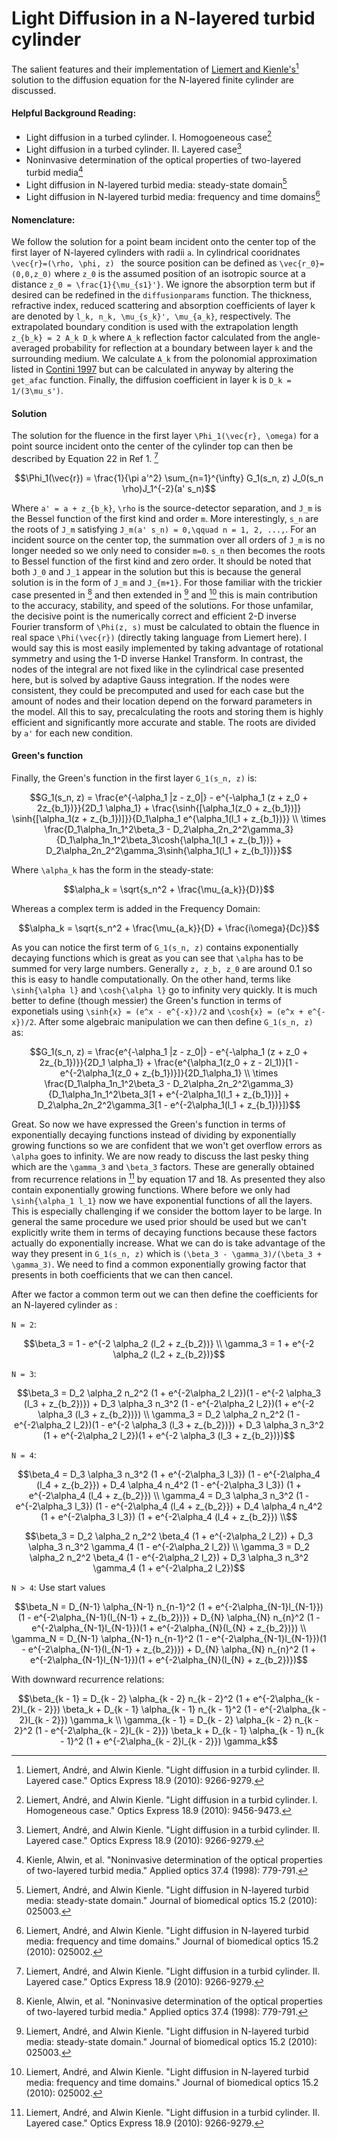 # Light Diffusion in a N-layered turbid cylinder

The salient features and their implementation of [Liemert and Kienle's](https://www.osapublishing.org/oe/fulltext.cfm?uri=oe-18-9-9266&id=198273)[^1] solution to the diffusion equation for the N-layered finite cylinder are discussed. 


#### Helpful Background Reading:
- Light diffusion in a turbed cylinder. I. Homogoeneous case[^2]
- Light diffusion in a turbed cylinder. II. Layered case[^1]
- Noninvasive determination of the optical properties of two-layered turbid media[^3]
- Light diffusion in N-layered turbid media: steady-state domain[^4]
- Light diffusion in N-layered turbid media: frequency and time domains[^5]


#### Nomenclature:
We follow the solution for a point beam incident onto the center top of the first layer of N-layered cylinders with radii ``a``. In cylindrical cooridnates ``\vec{r}=(\rho, \phi, z) `` the source position can be defined as ``\vec{r_0}=(0,0,z_0)`` where ``z_0`` is the assumed position of an isotropic source at a distance ``z_0 = \frac{1}{\mu_{s1}'}``. We ignore the absorption term but if desired can be redefined in the `diffusionparams` function. The thickness, refractive index, reduced scattering and absorption coefficients of layer k are denoted by ``l_k, n_k, \mu_{s_k}', \mu_{a_k}``, respectively. The extrapolated boundary condition is used with the extrapolation length ``z_{b_k} = 2 A_k D_k`` where ``A_k`` reflection factor calculated from the angle-averaged probability for reflection at a boundary between layer ``k`` and the surrounding medium. We calculate ``A_k`` from the polonomial approximation listed in [Contini 1997](https://www.osapublishing.org/ao/abstract.cfm?uri=ao-36-19-4587) but can be calculated in anyway by altering the `get_afac` function. Finally, the diffusion coefficient in layer k is ``D_k = 1/(3\mu_s')``.

#### Solution
The solution for the fluence in the first layer ``\Phi_1(\vec{r}, \omega)`` for a point source incident onto the center of the cylinder top can then be described by Equation 22 in Ref 1. [^1]

```math
\Phi_1(\vec{r}) = \frac{1}{\pi a'^2} \sum_{n=1}^{\infty} G_1(s_n, z) J_0(s_n \rho)J_1^{-2}(a' s_n)
```

Where ``a' = a + z_{b_k}``, ``\rho`` is the source-detector separation, and ``J_m`` is the Bessel function of the first kind and order ``m``. More interestingly, ``s_n`` are the roots of ``J_m`` satisfying ``J_m(a' s_n) = 0,\qquad n = 1, 2, ...,``. For an incident source on the center top, the summation over all orders of ``J_m`` is no longer needed so we only need to consider ``m=0``. ``s_n`` then becomes the roots to Bessel function of the first kind and zero order. It should be noted that both ``J_0`` and ``J_1`` appear in the solution but this is because the general solution is in the form of ``J_m`` and ``J_{m+1}``. For those familiar with the trickier case presented in [^3] and then extended in [^4] and [^5] this is main contribution to the accuracy, stability, and speed of the solutions. For those unfamilar, the decisive point is the numerically correct and efficient 2-D inverse Fourier transform of ``\Phi(z, s)`` must be calculated to obtain the fluence in real space ``\Phi(\vec{r})`` (directly taking language from Liemert here). I would say this is most easily implemented by taking advantage of rotational symmetry and using the 1-D inverse Hankel Transform. In contrast, the nodes of the integral are not fixed like in the cylindrical case presented here, but is solved by adaptive Gauss integration. If the nodes were consistent, they could be precomputed and used for each case but the amount of nodes and their location depend on the forward parameters in the model. All this to say, precalculating the roots and storing them is highly efficient and significantly more accurate and stable. The roots are divided by ``a'`` for each new condition.

#### Green's function
Finally, the Green's function in the first layer ``G_1(s_n, z)`` is:
```math
G_1(s_n, z) = \frac{e^{-\alpha_1 |z - z_0|} - e^{-\alpha_1 (z + z_0 + 2z_{b_1})}}{2D_1 \alpha_1} + \frac{\sinh{[\alpha_1(z_0 + z_{b_1})]} \sinh{[\alpha_1(z + z_{b_1})]}}{D_1\alpha_1 e^{\alpha_1(l_1 + z_{b_1})}} \\
\times \frac{D_1\alpha_1n_1^2\beta_3 - D_2\alpha_2n_2^2\gamma_3}{D_1\alpha_1n_1^2\beta_3\cosh{\alpha_1(l_1 + z_{b_1})} + D_2\alpha_2n_2^2\gamma_3\sinh{\alpha_1(l_1 + z_{b_1})}}
```

Where ``\alpha_k`` has the form in the steady-state:
```math
\alpha_k = \sqrt{s_n^2 + \frac{\mu_{a_k}}{D}}
```
Whereas a complex term is added in the Frequency Domain:
```math
\alpha_k = \sqrt{s_n^2 + \frac{\mu_{a_k}}{D} + \frac{i\omega}{Dc}}
```
As you can notice the first term of ``G_1(s_n, z)`` contains exponentially decaying functions which is great as you can see that ``\alpha`` has to be summed for very large numbers. Generally ``z, z_b, z_0`` are around 0.1 so this is easy to handle computationally. On the other hand, terms like ``\sinh{\alpha l}`` and ``\cosh{\alpha l}`` go to infinity very quickly. It is much better to define (though messier) the Green's function in terms of exponetials using ``\sinh{x} = (e^x - e^{-x})/2`` and ``\cosh{x} = (e^x + e^{-x})/2``. After some algebraic manipulation we can then define ``G_1(s_n, z)`` as:
```math
G_1(s_n, z) = \frac{e^{-\alpha_1 |z - z_0|} - e^{-\alpha_1 (z + z_0 + 2z_{b_1})}}{2D_1 \alpha_1} + \frac{e^{\alpha_1(z_0 + z - 2l_1)}[1 - e^{-2\alpha_1(z_0 + z_{b_1})}]}{2D_1\alpha_1} \\
\times \frac{D_1\alpha_1n_1^2\beta_3 - D_2\alpha_2n_2^2\gamma_3}{D_1\alpha_1n_1^2\beta_3[1 + e^{-2\alpha_1(l_1 + z_{b_1})}] + D_2\alpha_2n_2^2\gamma_3[1 - e^{-2\alpha_1(l_1 + z_{b_1})}]}
```
Great. So now we have expressed the Green's function in terms of exponentially decaying functions instead of dividing by exponentially growing functions so we are confident that we won't get overflow errors as ``\alpha`` goes to infinity. We are now ready to discuss the last pesky thing which are the ``\gamma_3`` and ``\beta_3`` factors. These are generally obtained from recurrence relations in [^1] by equation 17 and 18. As presented they also contain exponentially growing functions. Where before we only had ``\sinh{\alpha_1 l_1}`` now we have exponential functions of all the layers. This is especially challenging if we consider the bottom layer to be large. In general the same procedure we used prior should be used but we can't explicitly write them in terms of decaying functions because these factors actually do exponentially increase. What we can do is take advantage of the way they present in ``G_1(s_n, z)`` which is ``(\beta_3 - \gamma_3)/(\beta_3 + \gamma_3)``. We need to find a common exponentially growing factor that presents in both coefficients that we can then cancel.

After we factor a common term out we can then define the coefficients for an N-layered cylinder as :

``N = 2``:
```math
\beta_3 = 1 - e^{-2 \alpha_2 (l_2 + z_{b_2})} \\
\gamma_3 = 1 + e^{-2 \alpha_2 (l_2 + z_{b_2})}
```

``N = 3``:
```math
\beta_3 = D_2 \alpha_2 n_2^2 (1 + e^{-2\alpha_2 l_2})(1 - e^{-2 \alpha_3 (l_3 + z_{b_2})}) + D_3 \alpha_3 n_3^2 (1 - e^{-2\alpha_2 l_2})(1 + e^{-2 \alpha_3 (l_3 + z_{b_2})}) \\
\gamma_3 = D_2 \alpha_2 n_2^2 (1 - e^{-2\alpha_2 l_2})(1 - e^{-2 \alpha_3 (l_3 + z_{b_2})}) + D_3 \alpha_3 n_3^2 (1 + e^{-2\alpha_2 l_2})(1 + e^{-2 \alpha_3 (l_3 + z_{b_2})})
```

``N = 4``:
```math
\beta_4 = D_3 \alpha_3 n_3^2 (1 + e^{-2\alpha_3 l_3}) (1 - e^{-2\alpha_4 (l_4 + z_{b_2}}) + D_4 \alpha_4 n_4^2 (1 - e^{-2\alpha_3 l_3}) (1 + e^{-2\alpha_4 (l_4 + z_{b_2}}) \\
\gamma_4 = D_3 \alpha_3 n_3^2 (1 - e^{-2\alpha_3 l_3}) (1 - e^{-2\alpha_4 (l_4 + z_{b_2}}) + D_4 \alpha_4 n_4^2 (1 + e^{-2\alpha_3 l_3}) (1 + e^{-2\alpha_4 (l_4 + z_{b_2}}) \\
```

```math
\beta_3 = D_2 \alpha_2 n_2^2 \beta_4 (1 + e^{-2\alpha_2 l_2}) + D_3 \alpha_3 n_3^2 \gamma_4 (1 - e^{-2\alpha_2 l_2}) \\
\gamma_3 = D_2 \alpha_2 n_2^2 \beta_4 (1 - e^{-2\alpha_2 l_2}) + D_3 \alpha_3 n_3^2 \gamma_4 (1 + e^{-2\alpha_2 l_2})
```

``N > 4``: Use start values
```math
\beta_N = D_{N-1} \alpha_{N-1} n_{n-1}^2 (1 + e^{-2\alpha_{N-1}l_{N-1}})(1 - e^{-2\alpha_{N-1}(l_{N-1} + z_{b_2})}) + D_{N} \alpha_{N} n_{n}^2 (1 - e^{-2\alpha_{N-1}l_{N-1}})(1 + e^{-2\alpha_{N}(l_{N} + z_{b_2})}) \\
\gamma_N = D_{N-1} \alpha_{N-1} n_{n-1}^2 (1 - e^{-2\alpha_{N-1}l_{N-1}})(1 - e^{-2\alpha_{N-1}(l_{N-1} + z_{b_2})}) + D_{N} \alpha_{N} n_{n}^2 (1 + e^{-2\alpha_{N-1}l_{N-1}})(1 + e^{-2\alpha_{N}(l_{N} + z_{b_2})})
```
With downward recurrence relations: 
```math
\beta_{k - 1} = D_{k - 2} \alpha_{k - 2} n_{k - 2}^2 (1 + e^{-2\alpha_{k - 2}l_{k - 2}}) \beta_k + D_{k - 1} \alpha_{k - 1} n_{k - 1}^2 (1 - e^{-2\alpha_{k - 2}l_{k - 2}}) \gamma_k \\
\gamma_{k - 1} = D_{k - 2} \alpha_{k - 2} n_{k - 2}^2 (1 - e^{-2\alpha_{k - 2}l_{k - 2}}) \beta_k + D_{k - 1} \alpha_{k - 1} n_{k - 1}^2 (1 + e^{-2\alpha_{k - 2}l_{k - 2}}) \gamma_k
```

[^1]: Liemert, André, and Alwin Kienle. "Light diffusion in a turbid cylinder. II. Layered case." Optics Express 18.9 (2010): 9266-9279.
[^2]: Liemert, André, and Alwin Kienle. "Light diffusion in a turbid cylinder. I. Homogeneous case." Optics Express 18.9 (2010): 9456-9473.
[^3]: Kienle, Alwin, et al. "Noninvasive determination of the optical properties of two-layered turbid media." Applied optics 37.4 (1998): 779-791.
[^4]: Liemert, André, and Alwin Kienle. "Light diffusion in N-layered turbid media: steady-state domain." Journal of biomedical optics 15.2 (2010): 025003.
[^5]: Liemert, André, and Alwin Kienle. "Light diffusion in N-layered turbid media: frequency and time domains." Journal of biomedical optics 15.2 (2010): 025002.